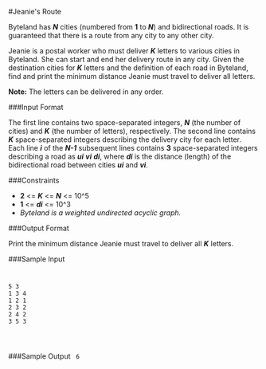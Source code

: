 #Jeanie's Route

Byteland has **_N_** cities (numbered from **1** to **_N_**) and bidirectional roads. It is guaranteed that there is a route from any city to any other city.

Jeanie is a postal worker who must deliver **_K_** letters to various cities in Byteland. She can start and end her delivery route in any city. Given the destination cities for **_K_** letters and the definition of each road in Byteland, find and print the minimum distance Jeanie must travel to deliver all letters.

**Note:** The letters can be delivered in any order.

###Input Format

The first line contains two space-separated integers, **_N_** (the number of cities) and **_K_** (the number of letters), respectively.
The second line contains **_K_** space-separated integers describing the delivery city for each letter.
Each line **_i_** of the **_N-1_** subsequent lines contains **3** space-separated integers describing a road as **_ui_** **_vi_** **_di_**, where **_di_** is the distance (length) of the bidirectional road between cities **_ui_** and **_vi_**.

###Constraints
* **2** <= **_K_** <= **_N_** <= 10^5
* **1** <= **_di_** <= 10^3
* _Byteland is a weighted undirected acyclic graph._

###Output Format

Print the minimum distance Jeanie must travel to deliver all **_K_** letters.

###Sample Input
<code>
<pre>
5 3
1 3 4
1 2 1
2 3 2
2 4 2
3 5 3
</pre>
</code>

###Sample Output
<code>
6
</code>
